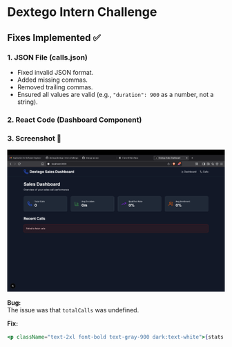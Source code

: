 # Dextego Intern Challenge

## Fixes Implemented ✅

### 1. JSON File (calls.json)  
- Fixed invalid JSON format.  
- Added missing commas.  
- Removed trailing commas.  
- Ensured all values are valid (e.g., `"duration": 900` as a number, not a string).  

### 2. React Code (Dashboard Component)  
### 3. Screenshot 📸  

![Dashboard Screenshot](https://github.com/sourabhmagadum05/dextego-intern-challenge/blob/main/screenshots/dashboard.png?raw=true)

**Bug:**  
The issue was that `totalCalls` was undefined.  

**Fix:**  
```jsx
<p className="text-2xl font-bold text-gray-900 dark:text-white">{stats.totalCalls}</p>
